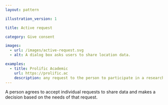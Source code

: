 ```yaml
---
layout: pattern

illustration_version: 1

title: Active request

category: Give consent

images:
  - url: /images/active-request.svg
  - alt: A dialog box asks users to share location data.

examples:
  - title: Prolific Academic
    url: https://prolific.ac
    description: any request to the person to participate in a research project include the type of information they’ll need to share
---
```


A person agrees to accept individual requests to share data and makes a decision based on the needs of that request.
